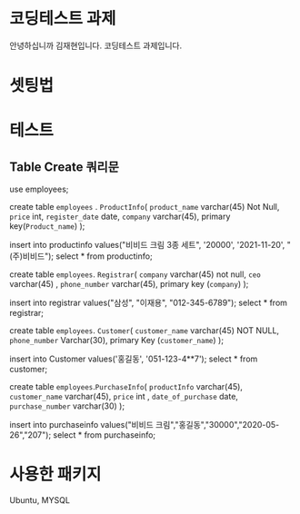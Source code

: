# 코딩테스트 과제
안녕하십니까 김재현입니다.
코딩테스트 과제입니다.

# 셋팅법

# 테스트
  ## Table Create 쿼리문
  use employees;

create table `employees` . `ProductInfo`(
    `product_name` varchar(45) Not Null,
    `price` int,
    `register_date` date,
    `company` varchar(45),
    primary key(`Product_name`)
);

insert into productinfo values("비비드 크림 3종 세트", '20000', '2021-11-20', "(주)비비드");
select * from productinfo;

create table `employees`. `Registrar`(
	`company` varchar(45) not null,
    `ceo` varchar(45) ,
    `phone_number` varchar(45),
    primary key (`company`)
);

insert into registrar values("삼성", "이재용", "012-345-6789");
select * from registrar;

create table `employees`. `Customer`(
    `customer_name` varchar(45) NOT NULL,
    `phone_number` Varchar(30),
    primary Key (`customer_name`)
);
    
insert into Customer values('홍길동', '051-123-4**7');
select * from customer;

create table `employees`.`PurchaseInfo`(
	`productInfo` varchar(45),
    `customer_name` varchar(45),
    `price` int ,
    `date_of_purchase` date,
    `purchase_number` varchar(30)
);

insert into purchaseinfo values("비비드 크림","홍길동","30000","2020-05-26","207");
select * from purchaseinfo;
  
  

# 사용한 패키지
Ubuntu, MYSQL

